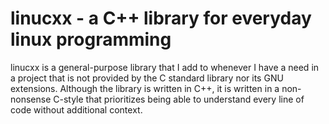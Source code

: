 # linucxx - a C++ library for everyday linux programming
linucxx is a general-purpose library that I add to whenever I have a need in a project that is not provided by the C standard library nor its GNU extensions. 
Although the library is written in C++, it is written in a non-nonsense C-style that prioritizes being able to understand every line of code without additional context.
